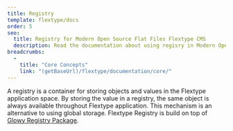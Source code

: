 ```yaml
---
title: Registry
template: flextype/docs
order: 5
seo:
  title: Registry for Modern Open Source Flat Files Flextype CMS
  description: Read the documentation about using regisry in Modern Open Source Flat Files Flextype CMS
breadcrumbs:
  -
    title: "Core Concepts"
    link: "(getBaseUrl)/flextype/documentation/core/"
---
```


A registry is a container for storing objects and values in the Flextype application space. By storing the value in a registry, the same object is always available throughout Flextype application. This mechanism is an alternative to using global storage. Flextype Registry is build on top of [Glowy Registry Package]((getBaseUrl)/glowyphp/registry).